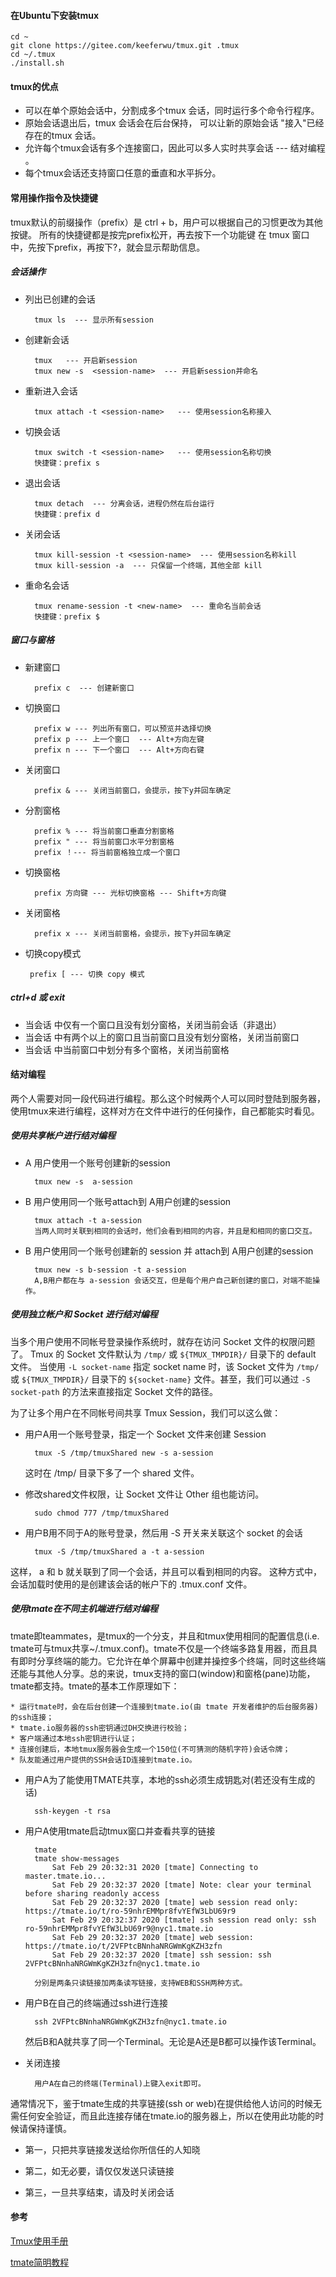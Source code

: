 #### 在Ubuntu下安装tmux

	cd ~
	git clone https://gitee.com/keeferwu/tmux.git .tmux
	cd ~/.tmux
	./install.sh

#### tmux的优点

* 可以在单个原始会话中，分割成多个tmux 会话，同时运行多个命令行程序。
* 原始会话退出后，tmux 会话会在后台保持， 可以让新的原始会话 "接入"已经存在的tmux 会话。
* 允许每个tmux会话有多个连接窗口，因此可以多人实时共享会话 --- 结对编程 。
* 每个tmux会话还支持窗口任意的垂直和水平拆分。


#### 常用操作指令及快捷键
tmux默认的前缀操作（prefix）是 ctrl + b，用户可以根据自己的习惯更改为其他按键。
所有的快捷键都是按完prefix松开，再去按下一个功能键
在 tmux 窗口中，先按下prefix，再按下?，就会显示帮助信息。

##### 会话操作

* 列出已创建的会话

        tmux ls  --- 显示所有session
        
* 创建新会话

        tmux   --- 开启新session
        tmux new -s  <session-name>  --- 开启新session并命名
           
* 重新进入会话
    
        tmux attach -t <session-name>   --- 使用session名称接入

* 切换会话

        tmux switch -t <session-name>   --- 使用session名称切换
        快捷键：prefix s
        
* 退出会话
    
        tmux detach  --- 分离会话，进程仍然在后台运行
        快捷键：prefix d

* 关闭会话

        tmux kill-session -t <session-name>  --- 使用session名称kill
        tmux kill-session -a  --- 只保留一个终端，其他全部 kill
        
* 重命名会话

        tmux rename-session -t <new-name>  --- 重命名当前会话
        快捷键：prefix $

##### 窗口与窗格

* 新建窗口

        prefix c  --- 创建新窗口
        
* 切换窗口

        prefix w --- 列出所有窗口，可以预览并选择切换
        prefix p --- 上一个窗口  --- Alt+方向左键
        prefix n --- 下一个窗口  --- Alt+方向右键
        
* 关闭窗口

        prefix & --- 关闭当前窗口，会提示，按下y并回车确定
        
* 分割窗格

        prefix % --- 将当前窗口垂直分割窗格
        prefix " --- 将当前窗口水平分割窗格
        prefix ！--- 将当前窗格独立成一个窗口
        
* 切换窗格

        prefix 方向键 --- 光标切换窗格 --- Shift+方向键
        
* 关闭窗格

        prefix x --- 关闭当前窗格，会提示，按下y并回车确定

*  切换copy模式

        prefix [ --- 切换 copy 模式
        
##### ctrl+d   或  exit 

* 当会话 中仅有一个窗口且没有划分窗格，关闭当前会话（非退出）
* 当会话 中有两个以上的窗口且当前窗口且没有划分窗格，关闭当前窗口
* 当会话 中当前窗口中划分有多个窗格，关闭当前窗格


#### 结对编程

两个人需要对同一段代码进行编程。那么这个时候两个人可以同时登陆到服务器，使用tmux来进行编程，这样对方在文件中进行的任何操作，自己都能实时看见。

##### 使用共享帐户进行结对编程

* A 用户使用一个账号创建新的session
    
        tmux new -s  a-session
        
* B 用户使用同一个账号attach到 A用户创建的session
    
        tmux attach -t a-session
        当两人同时关联到相同的会话时，他们会看到相同的内容，并且是和相同的窗口交互。

* B 用户使用同一个账号创建新的 session 并 attach到 A用户创建的session
 
        tmux new -s b-session -t a-session
        A,B用户都在与 a-session 会话交互，但是每个用户自己新创建的窗口，对端不能操作。


##### 使用独立帐户和 Socket 进行结对编程
当多个用户使用不同帐号登录操作系统时，就存在访问 Socket 文件的权限问题了。
Tmux 的 Socket 文件默认为 `/tmp/` 或 `${TMUX_TMPDIR}/` 目录下的 default 文件。 当使用 `-L socket-name` 指定 socket name 时，该 Socket 文件为 `/tmp/` 或 `${TMUX_TMPDIR}/` 目录下的 `${socket-name}` 文件。甚至，我们可以通过 `-S socket-path` 的方法来直接指定 Socket 文件的路径。

为了让多个用户在不同帐号间共享 Tmux Session，我们可以这么做：

* 用户A用一个账号登录，指定一个 Socket 文件来创建 Session

        tmux -S /tmp/tmuxShared new -s a-session
 
    这时在  /tmp/ 目录下多了一个 shared 文件。
    
* 修改shared文件权限，让 Socket 文件让 Other 组也能访问。

        sudo chmod 777 /tmp/tmuxShared

* 用户B用不同于A的账号登录，然后用 -S 开关来关联这个 socket 的会话    
   
        tmux -S /tmp/tmuxShared a -t a-session

这样， a 和 b 就关联到了同一个会话，并且可以看到相同的内容。
这种方式中，会话加载时使用的是创建该会话的帐户下的 .tmux.conf 文件。

##### 使用tmate在不同主机端进行结对编程
tmate即teammates，是tmux的一个分支，并且和tmux使用相同的配置信息(i.e. tmate可与tmux共享~/.tmux.conf)。tmate不仅是一个终端多路复用器，而且具有即时分享终端的能力。它允许在单个屏幕中创建并操控多个终端，同时这些终端还能与其他人分享。总的来说，tmux支持的窗口(window)和窗格(pane)功能，tmate都支持。tmate的基本工作原理如下：

    * 运行tmate时，会在后台创建一个连接到tmate.io(由 tmate 开发者维护的后台服务器)的ssh连接；
    * tmate.io服务器的ssh密钥通过DH交换进行校验；
    * 客户端通过本地ssh密钥进行认证；
    * 连接创建后，本地tmux服务器会生成一个150位(不可猜测的随机字符)会话令牌；
    * 队友能通过用户提供的SSH会话ID连接到tmate.io。

* 用户A为了能使用TMATE共享，本地的ssh必须生成钥匙对(若还没有生成的话)

        ssh-keygen -t rsa

* 用户A使用tmate启动tmux窗口并查看共享的链接

        tmate
        tmate show-messages
            Sat Feb 29 20:32:31 2020 [tmate] Connecting to master.tmate.io...
            Sat Feb 29 20:32:37 2020 [tmate] Note: clear your terminal before sharing readonly access
            Sat Feb 29 20:32:37 2020 [tmate] web session read only: https://tmate.io/t/ro-59nhrEMMpr8fvYEfW3LbU69r9
            Sat Feb 29 20:32:37 2020 [tmate] ssh session read only: ssh ro-59nhrEMMpr8fvYEfW3LbU69r9@nyc1.tmate.io
            Sat Feb 29 20:32:37 2020 [tmate] web session: https://tmate.io/t/2VFPtcBNnhaNRGWmKgKZH3zfn
            Sat Feb 29 20:32:37 2020 [tmate] ssh session: ssh 2VFPtcBNnhaNRGWmKgKZH3zfn@nyc1.tmate.io

        分别是两条只读链接加两条读写链接，支持WEB和SSH两种方式。
        
* 用户B在自己的终端通过ssh进行连接
    
        ssh 2VFPtcBNnhaNRGWmKgKZH3zfn@nyc1.tmate.io
        
    然后B和A就共享了同一个Terminal。无论是A还是B都可以操作该Terminal。

* 关闭连接

        用户A在自己的终端(Terminal)上键入exit即可。

通常情况下，鉴于tmate生成的共享链接(ssh or web)在提供给他人访问的时候无需任何安全验证，而且此连接存储在tmate.io的服务器上，所以在使用此功能的时候请保持谨慎。

* 第一，只把共享链接发送给你所信任的人知晓

* 第二，如无必要，请仅仅发送只读链接

* 第三，一旦共享结束，请及时关闭会话

#### 参考

[Tmux使用手册](https://louiszhai.github.io/2017/09/30/tmux/)

[tmate简明教程](https://www.cnblogs.com/idorax/p/12380758.html)
